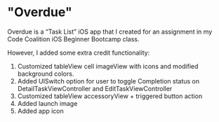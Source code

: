 "Overdue"
==================

Overdue is a “Task List” iOS app that I created for an assignment in my Code Coalition iOS Beginner Bootcamp class.

However, I added some extra credit functionality:
1)  Customized tableView cell imageView with icons and modified background colors.<br>
2)  Added UISwitch option for user to toggle Completion status on DetailTaskViewController and EditTaskViewController<br>
3)  Customized tableView accessoryView + triggered button action<br>
4)  Added launch image<br>
5)  Added app icon<br>
